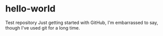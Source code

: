 # hello-world
Test repository
Just getting started with GitHub, I'm embarrassed to say, though I've used git for a long time.
